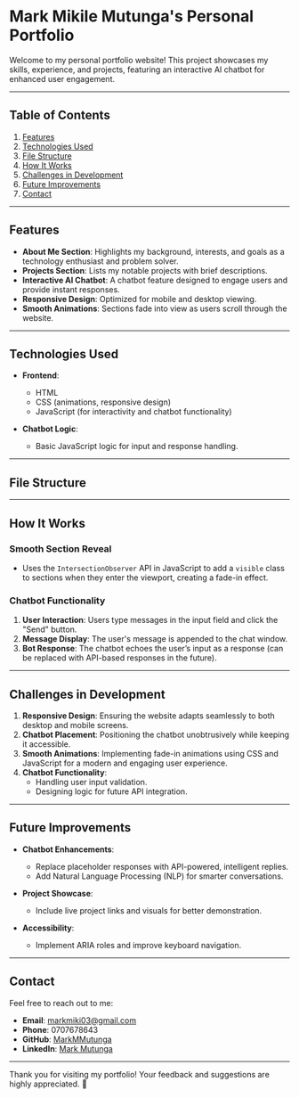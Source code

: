 # Mark Mikile Mutunga's Personal Portfolio

Welcome to my personal portfolio website! This project showcases my skills, experience, and projects, featuring an interactive AI chatbot for enhanced user engagement.

---

## Table of Contents

1. [Features](#features)
2. [Technologies Used](#technologies-used)
3. [File Structure](#file-structure)
4. [How It Works](#how-it-works)
5. [Challenges in Development](#challenges-in-development)
6. [Future Improvements](#future-improvements)
7. [Contact](#contact)

---

## Features

- **About Me Section**: Highlights my background, interests, and goals as a technology enthusiast and problem solver.
- **Projects Section**: Lists my notable projects with brief descriptions.
- **Interactive AI Chatbot**: A chatbot feature designed to engage users and provide instant responses.
- **Responsive Design**: Optimized for mobile and desktop viewing.
- **Smooth Animations**: Sections fade into view as users scroll through the website.

---

## Technologies Used

- **Frontend**:  
  - HTML  
  - CSS (animations, responsive design)  
  - JavaScript (for interactivity and chatbot functionality)  

- **Chatbot Logic**:  
  - Basic JavaScript logic for input and response handling.  

---

## File Structure


---

## How It Works

### Smooth Section Reveal
- Uses the `IntersectionObserver` API in JavaScript to add a `visible` class to sections when they enter the viewport, creating a fade-in effect.

### Chatbot Functionality
1. **User Interaction**: Users type messages in the input field and click the "Send" button.
2. **Message Display**: The user's message is appended to the chat window.
3. **Bot Response**: The chatbot echoes the user’s input as a response (can be replaced with API-based responses in the future).

---

## Challenges in Development

1. **Responsive Design**: Ensuring the website adapts seamlessly to both desktop and mobile screens.
2. **Chatbot Placement**: Positioning the chatbot unobtrusively while keeping it accessible.
3. **Smooth Animations**: Implementing fade-in animations using CSS and JavaScript for a modern and engaging user experience.
4. **Chatbot Functionality**: 
   - Handling user input validation.  
   - Designing logic for future API integration.

---

## Future Improvements

- **Chatbot Enhancements**:
  - Replace placeholder responses with API-powered, intelligent replies.
  - Add Natural Language Processing (NLP) for smarter conversations.
  
- **Project Showcase**:
  - Include live project links and visuals for better demonstration.

- **Accessibility**:  
  - Implement ARIA roles and improve keyboard navigation.  

---

## Contact

Feel free to reach out to me:

- **Email**: [markmiki03@gmail.com](mailto:markmiki03@gmail.com)
- **Phone**: 0707678643
- **GitHub**: [MarkMMutunga](https://github.com/MarkMMutunga)
- **LinkedIn**: [Mark Mutunga](https://www.linkedin.com/in/mark-mutunga-227968220/)

---

Thank you for visiting my portfolio! Your feedback and suggestions are highly appreciated. 🚀

